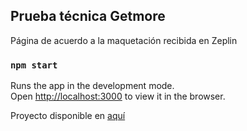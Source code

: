 

## Prueba técnica Getmore

Página de acuerdo a la maquetación recibida en Zeplin 

### `npm start`

Runs the app in the development mode.<br>
Open [http://localhost:3000](http://localhost:3000) to view it in the browser.

Proyecto disponible en  [aquí](http://localhost:3000)
